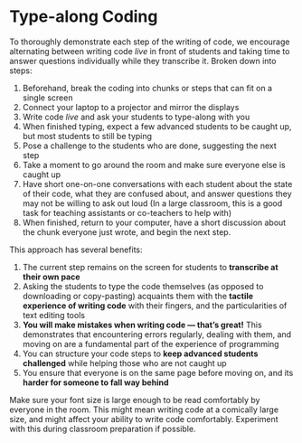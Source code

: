# Type-along Coding

To thoroughly demonstrate each step of the writing of code, we encourage alternating between writing code *live* in front of students and taking time to answer questions individually while they transcribe it. Broken down into steps:

1. Beforehand, break the coding into chunks or steps that can fit on a single screen
2. Connect your laptop to a projector and mirror the displays
3. Write code *live* and ask your students to type-along with you
4. When finished typing, expect a few advanced students to be caught up, but most students to still be typing
5. Pose a challenge to the students who are done, suggesting the next step
6. Take a moment to go around the room and make sure everyone else is caught up
7. Have short one-on-one conversations with each student about the state of their code, what they are confused about, and answer questions they may not be willing to ask out loud (In a large classroom, this is a good task for teaching assistants or co-teachers to help with)
8. When finished, return to your computer, have a short discussion about the chunk everyone just wrote, and begin the next step.

This approach has several benefits:

1. The current step remains on the screen for students to **transcribe at their own pace**
2. Asking the students to type the code themselves (as opposed to downloading or copy-pasting) acquaints them with the **tactile experience of writing code** with their fingers, and the particularities of text editing tools
3. **You will make mistakes when writing code — that’s great!** This demonstrates that encountering errors regularly, dealing with them, and moving on are a fundamental part of the experience of programming
4. You can structure your code steps to **keep advanced students challenged** while helping those who are not caught up
5. You ensure that everyone is on the same page before moving on, and its **harder for someone to fall way behind**

Make sure your font size is large enough to be read comfortably by everyone in the room. This might mean writing code at a comically large size, and might affect your ability to write code comfortably. Experiment with this during classroom preparation if possible.
